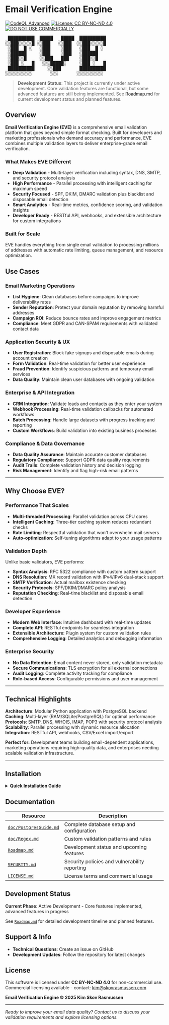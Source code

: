 # Email Verification Engine

[![CodeQL Advanced](https://github.com/Ranrar/Email-Verification-Engine/actions/workflows/codeql.yml/badge.svg)](https://github.com/Ranrar/Email-Verification-Engine/actions/workflows/codeql.yml)
[![License: CC BY-NC-ND 4.0](https://img.shields.io/badge/License-CC%20BY--NC--ND%204.0-yellow.svg)](https://creativecommons.org/licenses/by-nc-nd/4.0/)
[![DO NOT USE COMMERCIALLY](https://img.shields.io/badge/Commercial%20Use-Not%20Allowed-red.svg)](mailto:kim@skovrasmussen.com)

<pre lang="text">
 ██████████  █████   █████  ██████████
░░███░░░░░█ ░░███   ░░███  ░░███░░░░░█  
 ░███  █ ░   ░███    ░███   ░███  █ ░
 ░██████     ░███    ░███   ░██████
 ░███░░█     ░░███   ███    ░███░░█
 ░███ ░   █   ░░░█████░     ░███ ░   █
 ██████████     ░░███       ██████████
░░░░░░░░░░       ░░░       ░░░░░░░░░░</pre>

> **Development Status**: This project is currently under active development. Core validation features are functional, but some advanced features are still being implemented. See [Roadmap.md](Roadmap.md) for current development status and planned features.

## Overview

**Email Verification Engine (EVE)** is a comprehensive email validation platform that goes beyond simple format checking. Built for developers and marketing professionals who demand accuracy and performance, EVE combines multiple validation layers to deliver enterprise-grade email verification.

### **What Makes EVE Different**

- **Deep Validation** - Multi-layer verification including syntax, DNS, SMTP, and security protocol analysis
- **High Performance** - Parallel processing with intelligent caching for maximum speed
- **Security Focused** - SPF, DKIM, DMARC validation plus blacklist and disposable email detection
- **Smart Analytics** - Real-time metrics, confidence scoring, and validation insights
- **Developer Ready** - RESTful API, webhooks, and extensible architecture for custom integrations

### **Built for Scale**
EVE handles everything from single email validation to processing millions of addresses with automatic rate limiting, queue management, and resource optimization.

## Use Cases

### **Email Marketing Operations**
- **List Hygiene**: Clean databases before campaigns to improve deliverability rates
- **Sender Reputation**: Protect your domain reputation by removing harmful addresses
- **Campaign ROI**: Reduce bounce rates and improve engagement metrics
- **Compliance**: Meet GDPR and CAN-SPAM requirements with validated contact data

### **Application Security & UX**
- **User Registration**: Block fake signups and disposable emails during account creation
- **Form Validation**: Real-time validation for better user experience
- **Fraud Prevention**: Identify suspicious patterns and temporary email services
- **Data Quality**: Maintain clean user databases with ongoing validation

### **Enterprise & API Integration**
- **CRM Integration**: Validate leads and contacts as they enter your system
- **Webhook Processing**: Real-time validation callbacks for automated workflows
- **Batch Processing**: Handle large datasets with progress tracking and reporting
- **Custom Workflows**: Build validation into existing business processes

### **Compliance & Data Governance**
- **Data Quality Assurance**: Maintain accurate customer databases
- **Regulatory Compliance**: Support GDPR data quality requirements
- **Audit Trails**: Complete validation history and decision logging
- **Risk Management**: Identify and flag high-risk email patterns

---

## Why Choose EVE?

### **Performance That Scales**
- **Multi-threaded Processing**: Parallel validation across CPU cores
- **Intelligent Caching**: Three-tier caching system reduces redundant checks
- **Rate Limiting**: Respectful validation that won't overwhelm mail servers
- **Auto-optimization**: Self-tuning algorithms adapt to your usage patterns

### **Validation Depth**
Unlike basic validators, EVE performs:
- **Syntax Analysis**: RFC 5322 compliance with custom pattern support
- **DNS Resolution**: MX record validation with IPv4/IPv6 dual-stack support
- **SMTP Verification**: Actual mailbox existence checking
- **Security Protocols**: SPF/DKIM/DMARC policy analysis
- **Reputation Checking**: Real-time blacklist and disposable email detection

### **Developer Experience**
- **Modern Web Interface**: Intuitive dashboard with real-time updates
- **Complete API**: RESTful endpoints for seamless integration
- **Extensible Architecture**: Plugin system for custom validation rules
- **Comprehensive Logging**: Detailed analytics and debugging information

### **Enterprise Security**
- **No Data Retention**: Email content never stored, only validation metadata
- **Secure Communications**: TLS encryption for all external connections
- **Audit Logging**: Complete activity tracking for compliance
- **Role-based Access**: Configurable permissions and user management

---

## Technical Highlights

**Architecture**: Modular Python application with PostgreSQL backend  
**Caching**: Multi-layer (RAM/SQLite/PostgreSQL) for optimal performance  
**Protocols**: SMTP, DNS, WHOIS, IMAP, POP3 with security protocol analysis  
**Scalability**: Parallel processing with dynamic resource allocation  
**Integration**: RESTful API, webhooks, CSV/Excel import/export  

**Perfect for:** Development teams building email-dependent applications, marketing operations requiring high-quality data, and enterprises needing scalable validation infrastructure.

---

## Installation

<details>
<summary><strong>Quick Installation Guide</strong></summary>

### **Prerequisites**
- Python 3.11 or higher
- PostgreSQL 16 with PgAgent
- 4GB RAM minimum (8GB recommended)
- Modern web browser

### **Step-by-Step Setup**

1. **Database Preparation**
   ```bash
   # Create PostgreSQL database
   createdb email_verification_engine
   
   # Verify connection
   psql -d email_verification_engine -c "SELECT version();"
   ```

2. **Application Installation**
   ```bash
   # Clone or download the application
   git clone https://github.com/Ranrar/Email-Verification-Engine.git
   cd Email-Verification-Engine
   
   # Install Python dependencies
   pip install -r requirements.txt
   ```

3. **Database Connection and Schema Setup**
   ```bash
   # Navigate to database directory
   cd src/database
   
   # Run the automated installer
   python install.py
   ```

4. **Launch Application**
   ```bash
   # Start the application
   python main.py
   ```
   The web interface will automatically open at `http://localhost:8080`

### **Configuration**
- Database connection settings are configured during the installation process
- System settings can be adjusted via the web interface
- Advanced configuration options are available in the settings panel

</details>

## Documentation

| Resource | Description |
|----------|-------------|
| [`doc/PostgresGuide.md`](doc/PostgresGuide.md) | Complete database setup and configuration |
| [`doc/Regex.md`](doc/Regex.md) | Custom validation patterns and rules |
| [`Roadmap.md`](Roadmap.md) | Development status and upcoming features |
| [`SECURITY.md`](SECURITY.md) | Security policies and vulnerability reporting |
| [`LICENSE.md`](LICENSE.md) | License terms and commercial usage |

## Development Status

**Current Phase**: Active Development - Core features implemented, advanced features in progress

See [`Roadmap.md`](Roadmap.md) for detailed development timeline and planned features.

## Support & Info

- **Technical Questions**: Create an issue on GitHub
- **Development Updates**: Follow the repository for latest changes

## License

This software is licensed under **CC BY-NC-ND 4.0** for non-commercial use.  
Commercial licensing available - contact: kim@skovrasmussen.com

**Email Verification Engine © 2025 Kim Skov Rasmussen**

---

*Ready to improve your email data quality? Contact us to discuss your validation requirements and explore licensing options.*